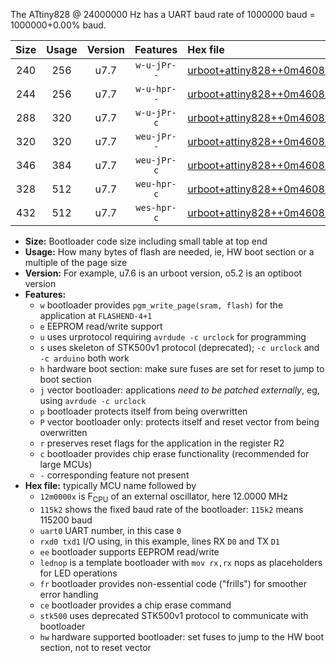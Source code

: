 The ATtiny828 @ 24000000 Hz has a UART baud rate of 1000000 baud = 1000000+0.00% baud.

|Size|Usage|Version|Features|Hex file|
|:-:|:-:|:-:|:-:|:--|
|240|256|u7.7|`w-u-jPr--`|[urboot+attiny828++0m4608x+++19k2_uart0_rxc2_txc3_lednop.hex](https://raw.githubusercontent.com/stefanrueger/urboot.hex/main/mcus/attiny828/external_oscillator/fcpu++0m4608_Hz/br+++19k2_bps/urboot+attiny828++0m4608x+++19k2_uart0_rxc2_txc3_lednop.hex)|
|244|256|u7.7|`w-u-hpr--`|[urboot+attiny828++0m4608x+++19k2_uart0_rxc2_txc3_lednop_fr_hw.hex](https://raw.githubusercontent.com/stefanrueger/urboot.hex/main/mcus/attiny828/external_oscillator/fcpu++0m4608_Hz/br+++19k2_bps/urboot+attiny828++0m4608x+++19k2_uart0_rxc2_txc3_lednop_fr_hw.hex)|
|288|320|u7.7|`w-u-jPr-c`|[urboot+attiny828++0m4608x+++19k2_uart0_rxc2_txc3_lednop_fr_ce.hex](https://raw.githubusercontent.com/stefanrueger/urboot.hex/main/mcus/attiny828/external_oscillator/fcpu++0m4608_Hz/br+++19k2_bps/urboot+attiny828++0m4608x+++19k2_uart0_rxc2_txc3_lednop_fr_ce.hex)|
|320|320|u7.7|`weu-jPr--`|[urboot+attiny828++0m4608x+++19k2_uart0_rxc2_txc3_ee_lednop_fr.hex](https://raw.githubusercontent.com/stefanrueger/urboot.hex/main/mcus/attiny828/external_oscillator/fcpu++0m4608_Hz/br+++19k2_bps/urboot+attiny828++0m4608x+++19k2_uart0_rxc2_txc3_ee_lednop_fr.hex)|
|346|384|u7.7|`weu-jPr-c`|[urboot+attiny828++0m4608x+++19k2_uart0_rxc2_txc3_ee_lednop_fr_ce.hex](https://raw.githubusercontent.com/stefanrueger/urboot.hex/main/mcus/attiny828/external_oscillator/fcpu++0m4608_Hz/br+++19k2_bps/urboot+attiny828++0m4608x+++19k2_uart0_rxc2_txc3_ee_lednop_fr_ce.hex)|
|328|512|u7.7|`weu-hpr-c`|[urboot+attiny828++0m4608x+++19k2_uart0_rxc2_txc3_ee_lednop_fr_ce_hw.hex](https://raw.githubusercontent.com/stefanrueger/urboot.hex/main/mcus/attiny828/external_oscillator/fcpu++0m4608_Hz/br+++19k2_bps/urboot+attiny828++0m4608x+++19k2_uart0_rxc2_txc3_ee_lednop_fr_ce_hw.hex)|
|432|512|u7.7|`wes-hpr-c`|[urboot+attiny828++0m4608x+++19k2_uart0_rxc2_txc3_ee_lednop_fr_ce_stk500_hw.hex](https://raw.githubusercontent.com/stefanrueger/urboot.hex/main/mcus/attiny828/external_oscillator/fcpu++0m4608_Hz/br+++19k2_bps/urboot+attiny828++0m4608x+++19k2_uart0_rxc2_txc3_ee_lednop_fr_ce_stk500_hw.hex)|

- **Size:** Bootloader code size including small table at top end
- **Usage:** How many bytes of flash are needed, ie, HW boot section or a multiple of the page size
- **Version:** For example, u7.6 is an urboot version, o5.2 is an optiboot version
- **Features:**
  + `w` bootloader provides `pgm_write_page(sram, flash)` for the application at `FLASHEND-4+1`
  + `e` EEPROM read/write support
  + `u` uses urprotocol requiring `avrdude -c urclock` for programming
  + `s` uses skeleton of STK500v1 protocol (deprecated); `-c urclock` and `-c arduino` both work
  + `h` hardware boot section: make sure fuses are set for reset to jump to boot section
  + `j` vector bootloader: applications *need to be patched externally*, eg, using `avrdude -c urclock`
  + `p` bootloader protects itself from being overwritten
  + `P` vector bootloader only: protects itself and reset vector from being overwritten
  + `r` preserves reset flags for the application in the register R2
  + `c` bootloader provides chip erase functionality (recommended for large MCUs)
  + `-` corresponding feature not present
- **Hex file:** typically MCU name followed by
  + `12m0000x` is F<sub>CPU</sub> of an external oscillator, here 12.0000 MHz
  + `115k2` shows the fixed baud rate of the bootloader: `115k2` means 115200 baud
  + `uart0` UART number, in this case `0`
  + `rxd0 txd1` I/O using, in this example, lines RX `D0` and TX `D1`
  + `ee` bootloader supports EEPROM read/write
  + `lednop` is a template bootloader with `mov rx,rx` nops as placeholders for LED operations
  + `fr` bootloader provides non-essential code ("frills") for smoother error handling
  + `ce` bootloader provides a chip erase command
  + `stk500` uses deprecated STK500v1 protocol to communicate with bootloader
  + `hw` hardware supported bootloader: set fuses to jump to the HW boot section, not to reset vector
